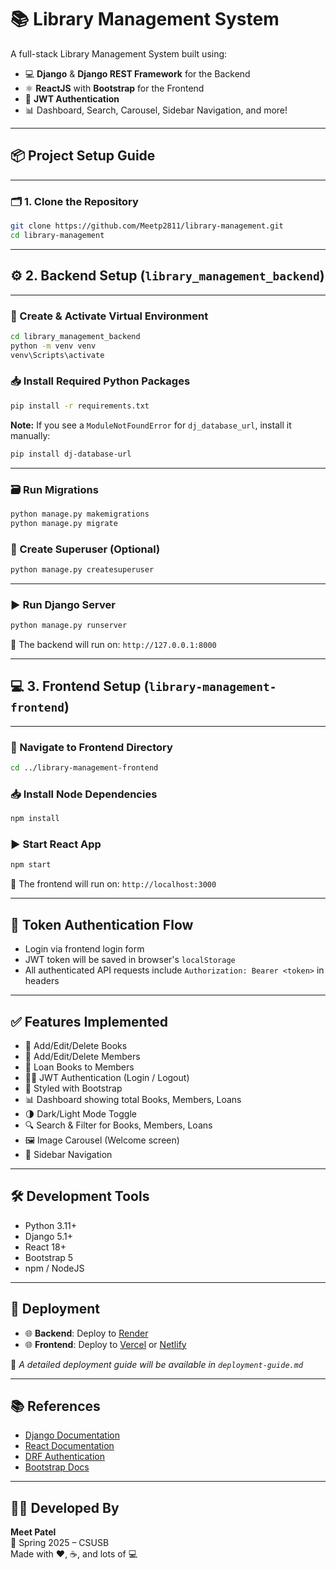# 📚 Library Management System

A full-stack Library Management System built using:

- 💻 **Django** & **Django REST Framework** for the Backend  
- ⚛️ **ReactJS** with **Bootstrap** for the Frontend  
- 🔐 **JWT Authentication**  
- 📊 Dashboard, Search, Carousel, Sidebar Navigation, and more!

---

## 📦 Project Setup Guide

---

### 🗂️ 1. Clone the Repository

```bash
git clone https://github.com/Meetp2811/library-management.git
cd library-management
```

---

## ⚙️ 2. Backend Setup (`library_management_backend`)

---

### 🐍 Create & Activate Virtual Environment

```bash
cd library_management_backend
python -m venv venv
venv\Scripts\activate
```

### 📥 Install Required Python Packages

```bash
pip install -r requirements.txt
```

**Note:** If you see a `ModuleNotFoundError` for `dj_database_url`, install it manually:

```bash
pip install dj-database-url
```

---

### 🗃️ Run Migrations

```bash
python manage.py makemigrations
python manage.py migrate
```

### 🔐 Create Superuser (Optional)

```bash
python manage.py createsuperuser
```

---

### ▶️ Run Django Server

```bash
python manage.py runserver
```

📍 The backend will run on: `http://127.0.0.1:8000`

---

## 💻 3. Frontend Setup (`library-management-frontend`)

---

### 📁 Navigate to Frontend Directory

```bash
cd ../library-management-frontend
```

### 📥 Install Node Dependencies

```bash
npm install
```

### ▶️ Start React App

```bash
npm start
```

📍 The frontend will run on: `http://localhost:3000`

---

## 🔐 Token Authentication Flow

- Login via frontend login form  
- JWT token will be saved in browser's `localStorage`  
- All authenticated API requests include `Authorization: Bearer <token>` in headers

---

## ✅ Features Implemented

- 📘 Add/Edit/Delete Books
- 👤 Add/Edit/Delete Members
- 🔁 Loan Books to Members
- 🧑‍💼 JWT Authentication (Login / Logout)
- 🎨 Styled with Bootstrap
- 📊 Dashboard showing total Books, Members, Loans
- 🌗 Dark/Light Mode Toggle
- 🔍 Search & Filter for Books, Members, Loans
- 🖼️ Image Carousel (Welcome screen)
- 🧭 Sidebar Navigation

---

## 🛠️ Development Tools

- Python 3.11+
- Django 5.1+
- React 18+
- Bootstrap 5
- npm / NodeJS

---

## 🚀 Deployment

- 🌐 **Backend**: Deploy to [Render](https://render.com/docs/deploy-django)
- 🌐 **Frontend**: Deploy to [Vercel](https://vercel.com/) or [Netlify](https://www.netlify.com/)

📝 *A detailed deployment guide will be available in `deployment-guide.md`*

---

## 📚 References

- [Django Documentation](https://docs.djangoproject.com/)
- [React Documentation](https://reactjs.org/docs/getting-started.html)
- [DRF Authentication](https://www.django-rest-framework.org/api-guide/authentication/)
- [Bootstrap Docs](https://getbootstrap.com/)

---

## 👨‍💻 Developed By

**Meet Patel**  
📅 Spring 2025 – CSUSB  
Made with ❤️, ☕, and lots of 💻
